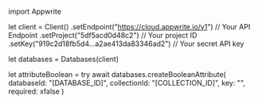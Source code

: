 import Appwrite

let client = Client()
    .setEndpoint("https://cloud.appwrite.io/v1") // Your API Endpoint
    .setProject("5df5acd0d48c2") // Your project ID
    .setKey("919c2d18fb5d4...a2ae413da83346ad2") // Your secret API key

let databases = Databases(client)

let attributeBoolean = try await databases.createBooleanAttribute(
    databaseId: "[DATABASE_ID]",
    collectionId: "[COLLECTION_ID]",
    key: "",
    required: xfalse
)


